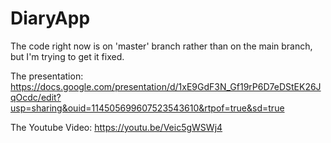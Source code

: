 # DiaryApp

The code right now is on 'master' branch rather than on the main branch, but I'm trying to get it fixed. 

The presentation: 
https://docs.google.com/presentation/d/1xE9GdF3N_Gf19rP6D7eDStEK26JqOcdc/edit?usp=sharing&ouid=114505699607523543610&rtpof=true&sd=true

The Youtube Video: 
https://youtu.be/Veic5gWSWj4
